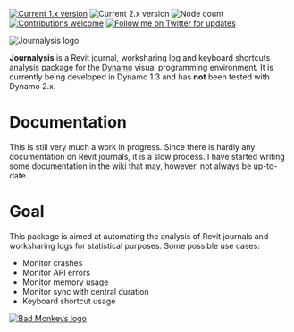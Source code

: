 [![Current 1.x version](https://img.shields.io/badge/current%201.x%20version-unpublished-brightgreen.svg)](https://github.com/andydandy74/Journalysis/tree/master/nodes) ![Current 2.x version](https://img.shields.io/badge/current%202.x%20version-none-brightgreen.svg) ![Node count](https://img.shields.io/badge/node%20count-169-brightgreen.svg) [![Contributions welcome](https://img.shields.io/badge/contributions-welcome-brightgreen.svg?style=flat)](https://github.com/andydandy74/Journalysis/blob/master/.github/CONTRIBUTING.md) [![Follow me on Twitter for updates](https://img.shields.io/twitter/follow/a_dieckmann.svg?label=Follow&style=social)](https://twitter.com/a_dieckmann)

![Journalysis logo](icons/raw/Journalysis.png)

**Journalysis** is a Revit journal, worksharing log and keyboard shortcuts analysis package for the [Dynamo](http://www.dynamobim.com) visual programming environment. It is currently being developed in Dynamo 1.3 and has **not** been tested with Dynamo 2.x.

# Documentation
This is still very much a work in progress. Since there is hardly any documentation on Revit journals, it is a slow process. I have started writing some documentation in the [wiki](https://github.com/andydandy74/Journalysis/wiki) that may, however, not always be up-to-date.

# Goal
This package is aimed at automating the analysis of Revit journals and worksharing logs for statistical purposes. Some possible use cases:
- Monitor crashes
- Monitor API errors
- Monitor memory usage
- Monitor sync with central duration
- Keyboard shortcut usage

[![Bad Monkeys logo](https://www.badmonkeys.net/wp-content/uploads/2016/12/BadMonkey_finalLogo-01.png)](http://www.badmonkeys.net/)
